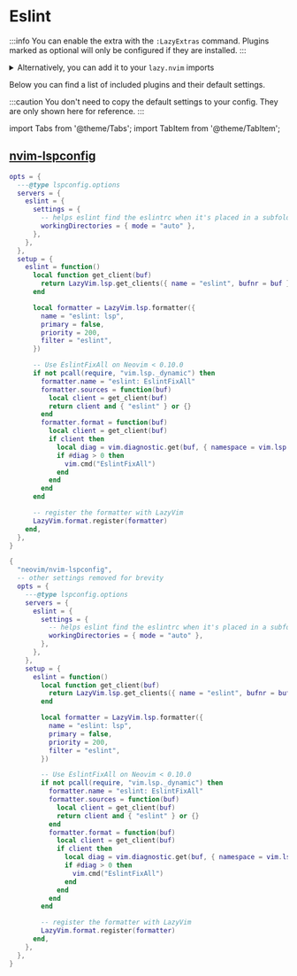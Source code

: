 # Eslint

<!-- plugins:start -->

:::info
You can enable the extra with the `:LazyExtras` command.
Plugins marked as optional will only be configured if they are installed.
:::

<details>
<summary>Alternatively, you can add it to your <code>lazy.nvim</code> imports</summary>

```lua title="lua/config/lazy.lua" {4}
require("lazy").setup({
  spec = {
    { "LazyVim/LazyVim", import = "lazyvim.plugins" },
    { import = "lazyvim.plugins.extras.linting.eslint" },
    { import = "plugins" },
  },
})
```

</details>

Below you can find a list of included plugins and their default settings.

:::caution
You don't need to copy the default settings to your config.
They are only shown here for reference.
:::

import Tabs from '@theme/Tabs';
import TabItem from '@theme/TabItem';

## [nvim-lspconfig](https://github.com/neovim/nvim-lspconfig)

<Tabs>

<TabItem value="opts" label="Options">

```lua
opts = {
  ---@type lspconfig.options
  servers = {
    eslint = {
      settings = {
        -- helps eslint find the eslintrc when it's placed in a subfolder instead of the cwd root
        workingDirectories = { mode = "auto" },
      },
    },
  },
  setup = {
    eslint = function()
      local function get_client(buf)
        return LazyVim.lsp.get_clients({ name = "eslint", bufnr = buf })[1]
      end

      local formatter = LazyVim.lsp.formatter({
        name = "eslint: lsp",
        primary = false,
        priority = 200,
        filter = "eslint",
      })

      -- Use EslintFixAll on Neovim < 0.10.0
      if not pcall(require, "vim.lsp._dynamic") then
        formatter.name = "eslint: EslintFixAll"
        formatter.sources = function(buf)
          local client = get_client(buf)
          return client and { "eslint" } or {}
        end
        formatter.format = function(buf)
          local client = get_client(buf)
          if client then
            local diag = vim.diagnostic.get(buf, { namespace = vim.lsp.diagnostic.get_namespace(client.id) })
            if #diag > 0 then
              vim.cmd("EslintFixAll")
            end
          end
        end
      end

      -- register the formatter with LazyVim
      LazyVim.format.register(formatter)
    end,
  },
}
```

</TabItem>


<TabItem value="code" label="Full Spec">

```lua
{
  "neovim/nvim-lspconfig",
  -- other settings removed for brevity
  opts = {
    ---@type lspconfig.options
    servers = {
      eslint = {
        settings = {
          -- helps eslint find the eslintrc when it's placed in a subfolder instead of the cwd root
          workingDirectories = { mode = "auto" },
        },
      },
    },
    setup = {
      eslint = function()
        local function get_client(buf)
          return LazyVim.lsp.get_clients({ name = "eslint", bufnr = buf })[1]
        end

        local formatter = LazyVim.lsp.formatter({
          name = "eslint: lsp",
          primary = false,
          priority = 200,
          filter = "eslint",
        })

        -- Use EslintFixAll on Neovim < 0.10.0
        if not pcall(require, "vim.lsp._dynamic") then
          formatter.name = "eslint: EslintFixAll"
          formatter.sources = function(buf)
            local client = get_client(buf)
            return client and { "eslint" } or {}
          end
          formatter.format = function(buf)
            local client = get_client(buf)
            if client then
              local diag = vim.diagnostic.get(buf, { namespace = vim.lsp.diagnostic.get_namespace(client.id) })
              if #diag > 0 then
                vim.cmd("EslintFixAll")
              end
            end
          end
        end

        -- register the formatter with LazyVim
        LazyVim.format.register(formatter)
      end,
    },
  },
}
```

</TabItem>

</Tabs>

<!-- plugins:end -->
